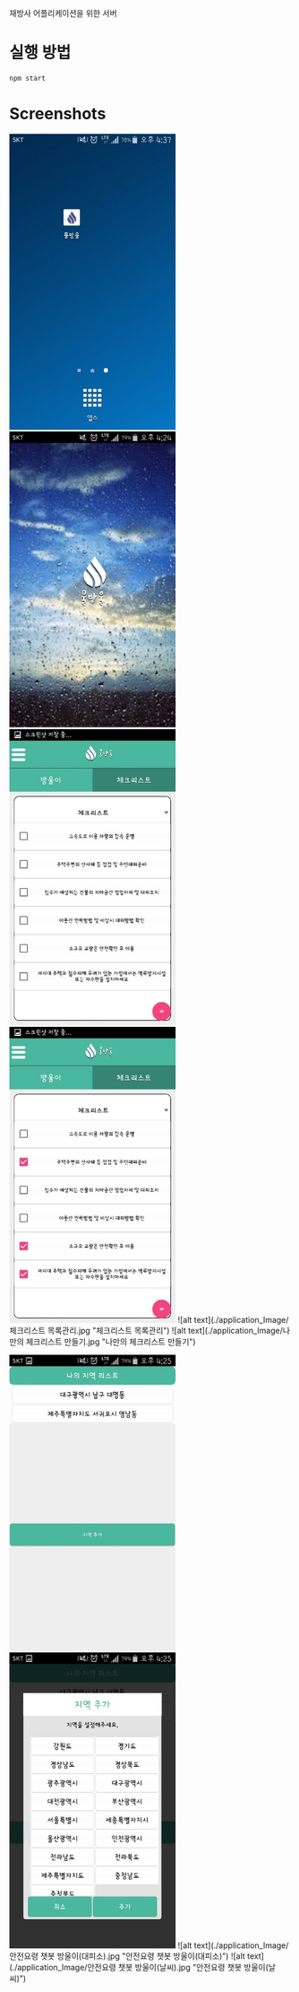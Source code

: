 재방사 어플리케이션을 위한 서버

실행 방법
===
```
npm start
```

Screenshots
===
![alt text](./application_Image/아이콘1.jpg "아이콘1")
![alt text](./application_Image/스플래쉬이미지.jpg "스플래쉬이미지")
![alt text](./application_Image/체크리스트(체크전).jpg "체크리스트(체크전)")
![alt text](./application_Image/체크리스트(체크후).jpg "체크리스트(체크후)")
![alt text](./application_Image/체크리스트 목록관리.jpg "체크리스트 목록관리")
![alt text](./application_Image/나만의 체크리스트 만들기.jpg "나만의 체크리스트 만들기")

![alt text](./application_Image/관심지역설정1.jpg "관심지역설정1")
![alt text](./application_Image/관심지역설정2.jpg "관심지역설정2")
![alt text](./application_Image/안전요령 챗봇 방울이(대피소).jpg "안전요령 챗봇 방울이(대피소)")
![alt text](./application_Image/안전요령 챗봇 방울이(날씨).jpg "안전요령 챗봇 방울이(날씨)")